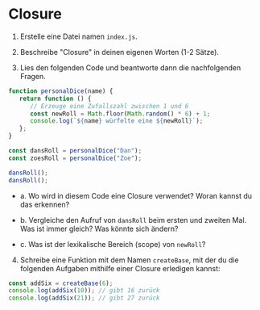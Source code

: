 # Closure

1. Erstelle eine Datei namen `index.js`.
2. Beschreibe "Closure" in deinen eigenen Worten (1-2 Sätze).

3. Lies den folgenden Code und beantworte dann die nachfolgenden Fragen.

```js
function personalDice(name) {
   return function () {
      // Erzeuge eine Zufallszahl zwischen 1 und 6
      const newRoll = Math.floor(Math.random() * 6) + 1;
      console.log(`${name} würfelte eine ${newRoll}`);
   };
}

const dansRoll = personalDice("Dan");
const zoesRoll = personalDice("Zoe");

dansRoll();
dansRoll();
```

-  a. Wo wird in diesem Code eine Closure verwendet? Woran kannst du das erkennen?

-  b. Vergleiche den Aufruf von `dansRoll` beim ersten und zweiten Mal. Was ist immer gleich? Was könnte sich ändern?

-  c. Was ist der lexikalische Bereich (scope) von `newRoll`?

4. Schreibe eine Funktion mit dem Namen `createBase`, mit der du die folgenden Aufgaben mithilfe einer Closure erledigen kannst:

```js
const addSix = createBase(6);
console.log(addSix(10)); // gibt 16 zurück
console.log(addSix(21)); // gibt 27 zurück
```
